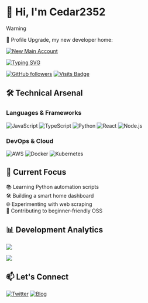 # 👋 Hi, I'm Cedar2352 

> [!WARNING]
> 🎉 Profile Upgrade, my new developer home:  
>
> [![New Main Account](https://img.shields.io/badge/Active_Profile-2088FF?logo=github&logoColor=white)](https://github.com/IGCrystal)

[![Typing SVG](https://readme-typing-svg.demolab.com?font=Quicksand&weight=600&size=22&pause=1200&color=3498DB&width=520&lines=Tech+Enthusiast;Creative+Coder;Lifelong+Learner;Multidisciplinary+Maker)](https://git.io/typing-svg)

[![GitHub followers](https://img.shields.io/github/followers/Cedar2352?style=social)](https://github.com/Cedar2352)
[![Visits Badge](https://badges.pufler.dev/visits/Cedar2352/Cedar2352)](https://github.com/Cedar2352)

## 🛠️ Technical Arsenal

### Languages & Frameworks
![JavaScript](https://img.shields.io/badge/-JavaScript-F7DF1E?logo=javascript&logoColor=black)
![TypeScript](https://img.shields.io/badge/-TypeScript-3178C6?logo=typescript&logoColor=white)
![Python](https://img.shields.io/badge/-Python-3776AB?logo=python&logoColor=white)
![React](https://img.shields.io/badge/-React-61DAFB?logo=react&logoColor=black)
![Node.js](https://img.shields.io/badge/-Node.js-339933?logo=node.js&logoColor=white)

### DevOps & Cloud
![AWS](https://img.shields.io/badge/AWS-232F3E?logo=amazon-aws)
![Docker](https://img.shields.io/badge/-Docker-2496ED?logo=docker&logoColor=white)
![Kubernetes](https://img.shields.io/badge/-Kubernetes-326CE5?logo=kubernetes&logoColor=white)

## 🌱 Current Focus
  📚 Learning Python automation scripts  
  🛠️ Building a smart home dashboard  
  🌐 Experimenting with web scraping  
  🤝 Contributing to beginner-friendly OSS

## 📊 Development Analytics

<!-- GitHub Stats -->
![](https://github-readme-stats.vercel.app/api?username=Cedar2352&show_icons=true&theme=radical)

<!-- Top Languages -->
![](https://github-readme-stats.vercel.app/api/top-langs/?username=Cedar2352&layout=compact&theme=nightowl)

## 📫 Let's Connect

[![Twitter](https://img.shields.io/badge/Twitter-1DA1F2?logo=twitter)](https://twitter.com/cedar2352)
[![Blog](https://img.shields.io/badge/Blog-FF5722?logo=medium)](https://wenturc.com)
